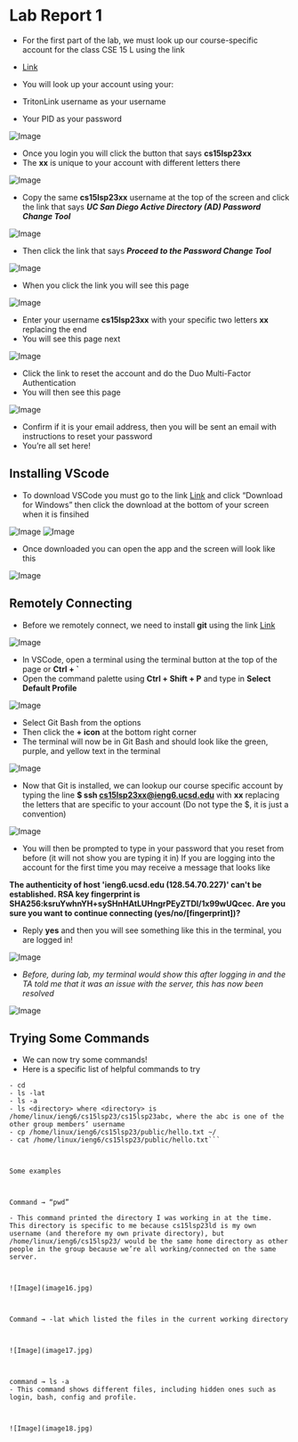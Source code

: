 # **Lab Report 1**


- For the first part of the lab, we must look up our course-specific account for the class CSE 15 L using the link 
- [Link](https://sdacs.ucsd.edu/~icc/index.php)


- You will look up your account using your:
- TritonLink username as your username
- Your PID as your password



![Image](image1.jpg)


- Once you login you will click the button that says **cs15lsp23xx**
- The **xx** is unique to your account with different letters there



![Image](image2.jpg)



- Copy the same **cs15lsp23xx** username at the top of the screen and click the link that says ***UC San Diego Active Directory (AD) Password Change Tool***



![Image](image3.jpg)



- Then click the link that says ***Proceed to the Password Change Tool***



![Image](image4.jpg)



- When you click the link you will see this page



![Image](image5.jpg)



- Enter your username **cs15lsp23xx** with your specific two letters **xx** replacing the end
- You will see this page next



![Image](image6.jpg)



- Click the link to reset the account and do the Duo Multi-Factor Authentication
- You will then see this page 



![Image](image7.png)



- Confirm if it is your email address, then you will be sent an email with instructions to reset your password
- You’re all set here!



## Installing VScode



- To download VSCode you must go to the link [Link](https://code.visualstudio.com/) and click “Download for Windows” then click the download at the bottom of your screen when it is finsihed



![Image](image8.png)
![Image](VSCODE.jpg)



- Once downloaded you can open the app and the screen will look like this



![Image](image9.png)



## Remotely Connecting


- Before we remotely connect, we need to install **git** using the link [Link](https://gitforwindows.org/)



![Image](image10.jpg)



- In VSCode, open a terminal using the terminal button at the top of the page or **Ctrl + `**
- Open the command palette using **Ctrl + Shift + P** and type in **Select Default Profile**



![Image](image11.jpg)



- Select Git Bash from the options
- Then click the **+ icon** at the bottom right corner
- The terminal will now be in Git Bash and should look like the green, purple, and yellow text in the terminal



![Image](image12.jpg)

- Now that Git is installed, we can lookup our course specific account by typing the line **$ ssh cs15lsp23xx@ieng6.ucsd.edu** with **xx** replacing the letters that are specific to your account (Do not type the $, it is just a convention)



![Image](image13.jpg)



- You will then be prompted to type in your password that you reset from before (it will not show you are typing it in)
If you are logging into the account for the first time you may receive a message that looks like



**The authenticity of host 'ieng6.ucsd.edu (128.54.70.227)' can't be established.
RSA key fingerprint is SHA256:ksruYwhnYH+sySHnHAtLUHngrPEyZTDl/1x99wUQcec.
Are you sure you want to continue connecting (yes/no/[fingerprint])?**



- Reply **yes** and then you will see something like this in the terminal, you are logged in!



![Image](image14.jpg)



- *Before, during lab, my terminal would show this after logging in and the TA told me that it was an issue with the server, this has now been resolved*



![Image](image15.jpg)



## Trying Some Commands



- We can now try some commands!
- Here is a specific list of helpful commands to try



```- cd ~
- cd
- ls -lat
- ls -a
- ls <directory> where <directory> is /home/linux/ieng6/cs15lsp23/cs15lsp23abc, where the abc is one of the other group members’ username
- cp /home/linux/ieng6/cs15lsp23/public/hello.txt ~/
- cat /home/linux/ieng6/cs15lsp23/public/hello.txt```
    
    

Some examples
    
    
  
Command → “pwd”
  
- This command printed the directory I was working in at the time. This directory is specific to me because cs15lsp23ld is my own username (and therefore my own private directory), but /home/linux/ieng6/cs15lsp23/ would be the same home directory as other people in the group because we’re all working/connected on the same server.
    
    
  
![Image](image16.jpg)
    
    
  
Command → -lat which listed the files in the current working directory
    
    
  
![Image](image17.jpg)
    
    
  
command → ls -a 
- This command shows different files, including hidden ones such as login, bash, config and profile.
    
    

![Image](image18.jpg)

    

